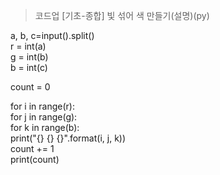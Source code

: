 
>코드업 [기초-종합] 빛 섞어 색 만들기(설명)(py)


a, b, c=input().split()  
r = int(a)  
g = int(b)  
b = int(c)  

count = 0  

for i in range(r):  
    for j in range(g):  
        for k in range(b):  
            print("{} {} {}".format(i, j, k))  
            count += 1  
print(count)  
